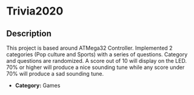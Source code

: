 # Trivia2020


## Description
This project is based around ATMega32 Controller. Implemented 2 categories (Pop culture and Sports) with a series of questions. Category and questions are randomized. A score out of 10 will display on the LED. 70% or higher will produce a nice sounding tune while any score under 70% will produce a sad sounding tune.


- **Category:** Games




